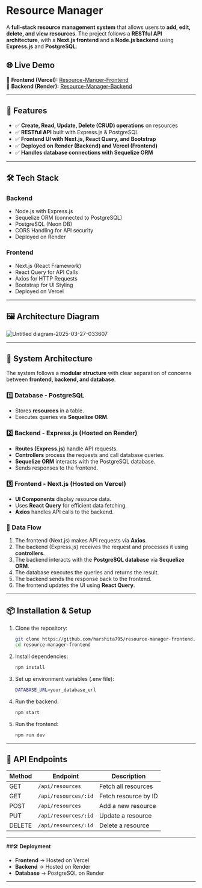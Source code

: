 # Resource Manager

A **full-stack resource management system** that allows users to **add, edit, delete, and view resources**. The project follows a **RESTful API architecture**, with a **Next.js frontend** and a **Node.js backend** using **Express.js** and **PostgreSQL**.

## 🌐 Live Demo

🔗 **Frontend (Vercel):** [Resource-Manger-Frontend](https://resource-manager-frontend-three.vercel.app/)  
🔗 **Backend (Render):** [Resource-Manager-Backend](https://resouce-manager-backend.onrender.com/resources/)  

---

## 📌 Features

- ✅ **Create, Read, Update, Delete (CRUD) operations** on resources  
- ✅ **RESTful API** built with Express.js & PostgreSQL  
- ✅ **Frontend UI with Next.js, React Query, and Bootstrap**  
- ✅ **Deployed on Render (Backend) and Vercel (Frontend)**  
- ✅ **Handles database connections with Sequelize ORM**  

---

## 🛠 Tech Stack

### Backend  
- Node.js with Express.js  
- Sequelize ORM (connected to PostgreSQL)  
- PostgreSQL (Neon DB)  
- CORS Handling for API security  
- Deployed on Render  

### Frontend  
- Next.js (React Framework)  
- React Query for API Calls  
- Axios for HTTP Requests  
- Bootstrap for UI Styling  
- Deployed on Vercel  

---

## **🖼 Architecture Diagram**
![Untitled diagram-2025-03-27-033607](https://github.com/user-attachments/assets/242b677f-ecd6-4da8-998b-552a61c7443d)

---

## **📖 System Architecture**

The system follows a **modular structure** with clear separation of concerns between **frontend, backend, and database**.

### **1️⃣ Database - PostgreSQL**
- Stores **resources** in a table.  
- Executes queries via **Sequelize ORM**.  

### **2️⃣ Backend - Express.js (Hosted on Render)**
- **Routes (Express.js)** handle API requests.  
- **Controllers** process the requests and call database queries.  
- **Sequelize ORM** interacts with the PostgreSQL database.  
- Sends responses to the frontend.  

### **3️⃣ Frontend - Next.js (Hosted on Vercel)**
- **UI Components** display resource data.  
- Uses **React Query** for efficient data fetching.  
- **Axios** handles API calls to the backend.  

### **📌 Data Flow**
1. The frontend (Next.js) makes API requests via **Axios**.  
2. The backend (Express.js) receives the request and processes it using **controllers**.  
3. The backend interacts with the **PostgreSQL database** via **Sequelize ORM**.  
4. The database executes the queries and returns the result.  
5. The backend sends the response back to the frontend.  
6. The frontend updates the UI using **React Query**.  

---

## **📦 Installation & Setup**
1. Clone the repository:  
   ```bash
   git clone https://github.com/harshita795/resource-manager-frontend.git
   cd resource-manager-frontend
2. Install dependencies:
   ```bash
   npm install
3. Set up environment variables (.env file):
   ```bash
   DATABASE_URL=your_database_url
4. Run the backend:
   ```bash
   npm start
6. Run the frontend:
   ```bash
   npm run dev
   ```

---

## **📡 API Endpoints**

| Method | Endpoint              | Description          |
|--------|-----------------------|----------------------|
| GET    | `/api/resources`      | Fetch all resources |
| GET    | `/api/resources/:id`  | Fetch resource by ID |
| POST   | `/api/resources`      | Add a new resource  |
| PUT    | `/api/resources/:id`  | Update a resource   |
| DELETE | `/api/resources/:id`  | Delete a resource   |

---

##🛠️ **Deployment**

- **Frontend** → Hosted on Vercel
- **Backend** → Hosted on Render
- **Database** → PostgreSQL on Render

---









